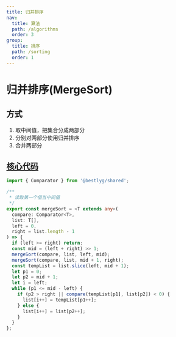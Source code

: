 ```yaml
---
title: 归并排序
nav:
  title: 算法
  path: /algorithms
  order: 3
group:
  title: 排序
  path: /sorting
  order: 1
---
```


# 归并排序(MergeSort)

## 方式

1. 取中间值，把集合分成两部分
1. 分别对两部分使用归并排序
1. 合并两部分

## [核心代码](https://gitee.com/bestlyg/bestlyg/tree/master/packages/algorithms/src/sorting/mergeSort.ts)

```ts
import { Comparator } from '@bestlyg/shared';

/**
 * 读取第一个值当中间值
 */
export const mergeSort = <T extends any>(
  compare: Comparator<T>,
  list: T[],
  left = 0,
  right = list.length - 1
) => {
  if (left >= right) return;
  const mid = (left + right) >> 1;
  mergeSort(compare, list, left, mid);
  mergeSort(compare, list, mid + 1, right);
  const tempList = list.slice(left, mid + 1);
  let p1 = 0;
  let p2 = mid + 1;
  let i = left;
  while (p1 <= mid - left) {
    if (p2 > right || compare(tempList[p1], list[p2]) < 0) {
      list[i++] = tempList[p1++];
    } else {
      list[i++] = list[p2++];
    }
  }
};
```
